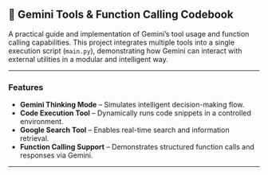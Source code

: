 ## 📘 Gemini Tools & Function Calling Codebook
 

A practical guide and implementation of Gemini’s tool usage and function calling capabilities. This project integrates multiple tools into a single execution script (`main.py`), demonstrating how Gemini can interact with external utilities in a modular and intelligent way.

---
 
### Features

*  **Gemini Thinking Mode** – Simulates intelligent decision-making flow.
*  **Code Execution Tool** – Dynamically runs code snippets in a controlled environment.
*  **Google Search Tool** – Enables real-time search and information retrieval.
*  **Function Calling Support** – Demonstrates structured function calls and responses via Gemini.

---


```

